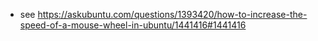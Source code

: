 
- see https://askubuntu.com/questions/1393420/how-to-increase-the-speed-of-a-mouse-wheel-in-ubuntu/1441416#1441416

